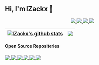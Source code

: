 ## Hi, I'm lZackx 👋

<p align="center">
  <a href="https://github.com/lzackx">
    <img src="https://badges.pufler.dev/visits/lzackx/lzackx?style=flat-square&color=black&logo=github">
  </a>
  <a href="https://github.com/lzackx">
    <img src="https://badges.pufler.dev/years/lzackx?style=flat-square&color=black&logo=github">
  </a>
  <a href="https://github.com/lzackx?tab=repositories">
    <img src="https://badges.pufler.dev/repos/lzackx?style=flat-square&color=black&logo=github">
  </a>
  <a href="https://github.com/lzackx">
    <img src="https://badges.pufler.dev/commits/monthly/lzackx?style=flat-square&color=black&logo=github">
  </a>
</p>

| <a href="https://github.com/lzackx/github-readme-stats"><img align="center" src="https://github-readme-stats.vercel.app/api?username=lzackx&show_icons=true&include_all_commits=true&theme=github_dark&hide_border=true&count_private=true" alt="lZackx's github stats" /></a> | <a href="https://github.com/lzackx/github-readme-stats"><img align="center" src="https://github-readme-stats.vercel.app/api/top-langs/?username=lzackx&layout=compact&theme=github_dark" /></a> |
| ------------- | ------------- |

#### Open Source Repositories

<a href="https://github.com/lzackx/lzackx.github.io">
  <img align="center" src="https://github-readme-stats.vercel.app/api/pin/?username=lzackx&repo=lzackx.github.io&theme=github_dark" />
</a>
<a href="https://github.com/lzackx/Zouter">
  <img align="center" src="https://github-readme-stats.vercel.app/api/pin/?username=lzackx&repo=Zouter&theme=github_dark" />
</a>
<a href="https://github.com/lzackx/Zequest">
  <img align="center" src="https://github-readme-stats.vercel.app/api/pin/?username=lzackx&repo=Zequest&theme=github_dark" />
</a>
<a href="https://github.com/lzackx/Zopup">
  <img align="center" src="https://github-readme-stats.vercel.app/api/pin/?username=lzackx&repo=Zopup&theme=github_dark" />
</a>
<a href="https://github.com/lzackx/Zcripts">
  <img align="center" src="https://github-readme-stats.vercel.app/api/pin/?username=lzackx&repo=Zcripts&theme=github_dark" />
</a>
<a href="https://github.com/lzackx/Zatcher">
  <img align="center" src="https://github-readme-stats.vercel.app/api/pin/?username=lzackx&repo=Zatcher&theme=github_dark" />
</a>
